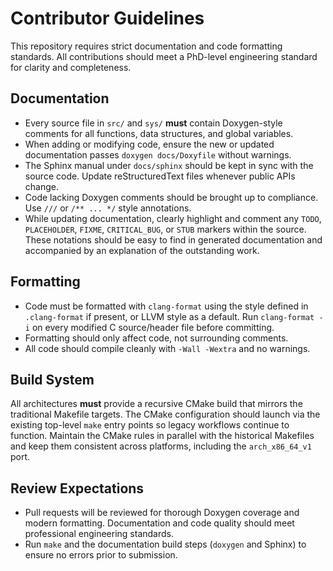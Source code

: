 # Contributor Guidelines

This repository requires strict documentation and code formatting standards.
All contributions should meet a PhD-level engineering standard for clarity and completeness.

## Documentation

- Every source file in `src/` and `sys/` **must** contain Doxygen-style
  comments for all functions, data structures, and global variables.
- When adding or modifying code, ensure the new or updated documentation
  passes `doxygen docs/Doxyfile` without warnings.
- The Sphinx manual under `docs/sphinx` should be kept in sync with the
  source code. Update reStructuredText files whenever public APIs change.
- Code lacking Doxygen comments should be brought up to compliance. Use
  `///` or `/** ... */` style annotations.
- While updating documentation, clearly highlight and comment any
  `TODO`, `PLACEHOLDER`, `FIXME`, `CRITICAL_BUG`, or `STUB` markers within
  the source. These notations should be easy to find in generated
  documentation and accompanied by an explanation of the outstanding work.

## Formatting

- Code must be formatted with `clang-format` using the style defined in
  `.clang-format` if present, or LLVM style as a default. Run
  `clang-format -i` on every modified C source/header file before
  committing.
- Formatting should only affect code, not surrounding comments.
- All code should compile cleanly with `-Wall -Wextra` and no warnings.

## Build System

All architectures **must** provide a recursive CMake build that mirrors the
traditional Makefile targets. The CMake configuration should launch via the
existing top-level `make` entry points so legacy workflows continue to
function. Maintain the CMake rules in parallel with the historical Makefiles
and keep them consistent across platforms, including the `arch_x86_64_v1`
port.

## Review Expectations

- Pull requests will be reviewed for thorough Doxygen coverage and modern
  formatting. Documentation and code quality should meet professional
  engineering standards.
- Run `make` and the documentation build steps (`doxygen` and Sphinx) to
  ensure no errors prior to submission.
